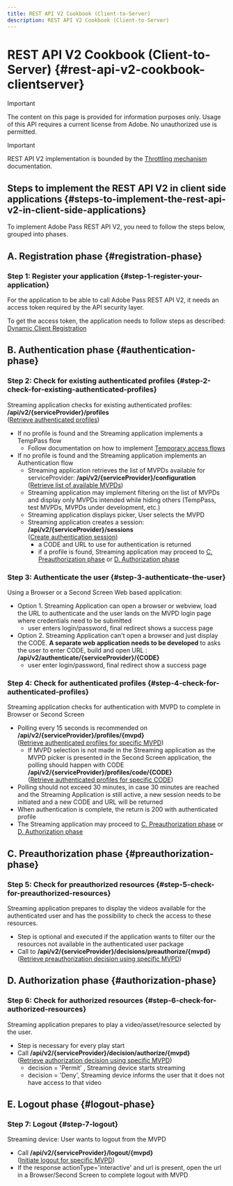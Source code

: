 ```yaml
---
title: REST API V2 Cookbook (Client-to-Server)
description: REST API V2 Cookbook (Client-to-Server)
---
```


# REST API V2 Cookbook (Client-to-Server) {#rest-api-v2-cookbook-clientserver}

>[!IMPORTANT]
>
> The content on this page is provided for information purposes only. Usage of this API requires a current license from Adobe. No unauthorized use is permitted.

>[!IMPORTANT]
>
> REST API V2 implementation is bounded by the [Throttling mechanism](/help/authentication/throttling-mechanism.md) documentation.

## Steps to implement the REST API V2 in client side applications {#steps-to-implement-the-rest-api-v2-in-client-side-applications}

To implement Adobe Pass REST API V2, you need to follow the steps below, grouped into phases.

## A. Registration phase {#registration-phase}

### Step 1: Register your application {#step-1-register-your-application}

For the application to be able to call Adobe Pass REST API V2, it needs an access token required by the API security layer.

To get the access token, the application needs to follow steps as described: [Dynamic Client Registration](../../dcr-api/apis/dynamic-client-registration-apis-retrieve-access-token.md)

## B. Authentication phase {#authentication-phase}

### Step 2: Check for existing authenticated profiles {#step-2-check-for-existing-authenticated-profiles}

Streaming application checks for existing authenticated profiles: <b>/api/v2/{serviceProvider}/profiles</b><br>
([Retrieve authenticated profiles](../apis/profiles-apis/rest-api-v2-profiles-apis-retrieve-profiles.md))

* If no profile is found and the Streaming application implements a TempPass flow 
  * Follow documentation on how to implement [Temporary access flows](../flows/temporary-access-flows/rest-api-v2-access-temporary-flows.md)
* If no profile is found and the Streaming application implements an Authentication flow
  * Streaming application retrieves the list of MVPDs available for serviceProvider: <b>/api/v2/{serviceProvider}/configuration</b><br> 
  ([Retrieve list of available MVPDs](../apis/configuration-apis/rest-api-v2-configuration-apis-retrieve-configuration-for-specific-service-provider.md))
  * Streaming application may implement filtering on the list of MVPDs and display only MVPDs intended while hiding others (TempPass, test MVPDs, MVPDs under development, etc.) 
  * Streaming application displays picker, User selects the MVPD
  * Streaming application creates a session: <b>/api/v2/{serviceProvider}/sessions</b><br>
  ([Create authentication session](../apis/sessions-apis/rest-api-v2-sessions-apis-create-authentication-session.md))<br>
    * a CODE and URL to use for authentication is returned
    * if a profile is found, Streaming application may proceed to <a href="#preauthorization-phase">C. Preauthorization phase</a> or <a href="#authorization-phase">D. Authorization phase</a>

### Step 3: Authenticate the user {#step-3-authenticate-the-user}

Using a Browser or a Second Screen Web based application:

* Option 1. Streaming Application can open a browser or webview, load the URL to authenticate and the user lands on the MVPD login page where credentials need to be submitted
  * user enters login/password, final redirect shows a success page
* Option 2. Streaming Application can't open a browser and just display the CODE. <b>A separate web application needs to be developed</b> to asks the user to enter CODE, build and open URL : <b>/api/v2/authenticate/{serviceProvider}/{CODE}</b>
  * user enter login/password, final redirect show a success page

### Step 4: Check for authenticated profiles {#step-4-check-for-authenticated-profiles}

Streaming application checks for authentication with MVPD to complete in Browser or Second Screen

* Polling every 15 seconds is recommended on <b>/api/v2/{serviceProvider}/profiles/{mvpd}</b><br>
([Retrieve authenticated profiles for specific MVPD](../apis/profiles-apis/rest-api-v2-profiles-apis-retrieve-profile-for-specific-mvpd.md))
  * If MVPD selection is not made in the Streaming application as the MVPD picker is presented in the Second Screen application, the polling should happen with CODE <b>/api/v2/{serviceProvider}/profiles/code/{CODE}</b><br>
    ([Retrieve authenticated profiles for specific CODE](../apis/profiles-apis/rest-api-v2-profiles-apis-retrieve-profile-for-specific-code.md))
* Polling should not exceed 30 minutes, in case 30 minutes are reached and the Streaming Application is still active, a new session needs to be initiated and a new CODE and URL will be returned
* When authentication is complete, the return is 200 with authenticated profile
* The Streaming application may proceed to <a href="#preauthorization-phase">C. Preauthorization phase</a> or <a href="#authorization-phase">D. Authorization phase</a>

## C. Preauthorization phase {#preauthorization-phase}

### Step 5: Check for preauthorized resources {#step-5-check-for-preauthorized-resources}

Streaming application prepares to display the videos available for the authenticated user and has the possibility to check the
access to these resources.

* Step is optional and executed if the application wants to filter our the resources not available in the authenticated user package
* Call to <b>/api/v2/{serviceProvider}/decisions/preauthorize/{mvpd}</b><br>
([Retrieve preauthorization decision using specific MVPD](../apis/decisions-apis/rest-api-v2-decisions-apis-retrieve-preauthorization-decisions-using-specific-mvpd.md))

## D. Authorization phase {#authorization-phase}

### Step 6: Check for authorized resources {#step-6-check-for-authorized-resources}

Streaming application prepares to play a video/asset/resource selected by the user.

* Step is necessary for every play start
* Call <b>/api/v2/{serviceProvider}/decision/authorize/{mvpd}</b><br>
([Retrieve authorization decision using specific MVPD](../apis/decisions-apis/rest-api-v2-decisions-apis-retrieve-authorization-decisions-using-specific-mvpd.md))
  * decision = 'Permit' , Streaming device starts streaming
  * decision = 'Deny', Streaming device informs the user that it does not have access to that video

## E. Logout phase {#logout-phase}

### Step 7: Logout {#step-7-logout}

Streaming device: User wants to logout from the MVPD

* Call <b>/api/v2/{serviceProvider}/logout/{mvpd}</b><br>
([Initiate logout for specific MVPD](../apis/logout-apis/rest-api-v2-logout-apis-initiate-logout-for-specific-mvpd.md))
* If the response actionType='interactive' and url is present, open the url in a Browser/Second Screen to complete logout with MVPD
